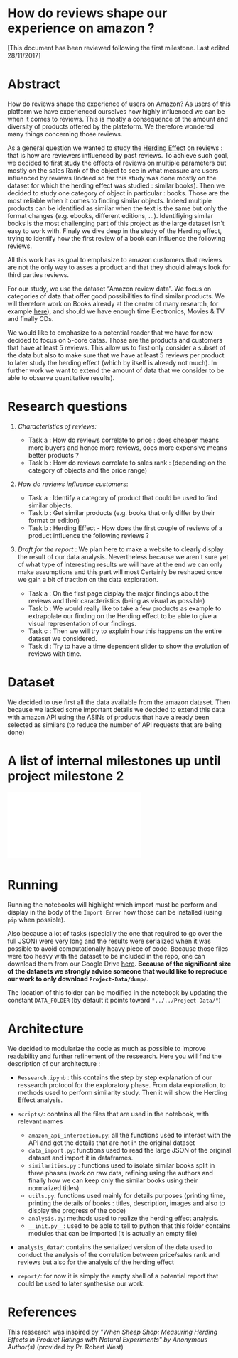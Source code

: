 # How do reviews shape our experience on amazon ?

[This document has been reviewed following the first milestone. Last edited 28/11/2017]

# Abstract
How do reviews shape the experience of users on Amazon? As users of this platform we have experienced ourselves how highly influenced we can be when it comes to reviews. This is mostly a consequence of the amount and diversity of products offered by the plateform. We therefore wondered many things concerning those reviews. 

As a general question we wanted to study the [Herding Effect](https://en.wikipedia.org/wiki/Herd_behavior) on reviews : that is how are reviewers influenced by past reviews. To achieve such goal, we decided to first study the effects of reviews on multiple parameters but mostly on the sales Rank of the object to see in what measure are users influenced by reviews (Indeed so far this study was done mostly on the dataset for which the herding effect was studied : similar books). Then we decided to study one category of object in particular : books. Those are the most reliable when it comes to finding similar objects. Indeed multiple products can be identified as similar when the text is the same but only the format changes (e.g. ebooks, different editions, ...). Identifiying similar books is the most challenging part of this project as the large dataset isn't easy to work with. Finaly we dive deep in the study of the Herding effect, trying to identify how the first review of a book can influence the following reviews.


All this work has as goal to emphasize to amazon customers that reviews are not the only way to asses a product and that they should always look for third parties reviews.

For our study, we use the dataset “Amazon review data”. We focus on categories of data that offer good possibilities to find similar products. We will therefore work on Books already at the center of many research, for example [here](https://www.stat.berkeley.edu/~aldous/Research/Ugrad/Timothy.Thesis.pdf)), and should we have enough time Electronics, Movies & TV and finally CDs.

We would like to emphasize to a potential reader that we have for now decided to focus on 5-core datas. Those are the products and customers that have at least 5 reviews. This allow us to first only consider a subset of the data but also to make sure that we have at least 5 reviews per product to later study the herding effect (which by itself is already not much). In further work we want to extend the amount of data that we consider to be able to observe quantitative results).


# Research questions
1. _Characteristics of reviews:_
	* Task a : How do reviews correlate to price : does cheaper means more buyers and hence more reviews, does more expensive means better products ?
	* Task b : How do reviews correlate to sales rank : (depending on the category of objects and the price range)

2. _How do reviews influence customers_: 
 	* Task a : Identify a category of product that could be used to find similar objects.
	* Task b : Get similar products (e.g. books that only differ by their format or edition)
	* Task b : Herding Effect - How does the first couple of reviews of a product influence the following reviews ?

3. _Draft for the report_ : We plan here to make a website to clearly display the result of our data analysis. Nevertheless because we aren't sure yet of what type of interesting results we will have at the end we can only make assumptions and this part will most Certainly be reshaped once we gain a bit of traction on the data exploration.
	* Task a : On the first page display the major findings about the reviews and their caracteristics (being as visual as possible)
	* Task b : We would really like to take a few products as example to extrapolate our finding on the Herding effect to be able to give a visual representation of our findings. 
	* Task c : Then we will try to explain how this happens on the entire dataset we considered.
	* Task d : Try to have a time dependent slider to show the evolution of reviews with time.

# Dataset
We decided to use first all the data available from the amazon dataset. Then because we lacked some important details we decided to extend this data with amazon API using the ASINs of products that have already been selected as similars (to reduce the number of API requests that are being done)

# A list of internal milestones up until project milestone 2
![](ada-milestones.pdf)

# Running
Running the notebooks will highlight which import must be perform and display in the body of the ```Import Error``` how those can be installed (using ```pip``` when possible). 

Also because a lot of tasks (specially the one that required to go over the full JSON) were very long and the results were serialized when it was possible to avoid computationally heavy piece of code. Because those files were too heavy with the dataset to be included in the repo, one can download them from our Google Drive [here](https://drive.google.com/drive/folders/1ga2bre3K30J4ziP6Adl6n8e-0kooNPV7?usp=sharing). **Because of the significant size of the datasets we strongly advise someone that would like to reproduce our work to only download ```Project-Data/dump/```**. 

The location of this folder can be modified in the notebook by updating the constant ```DATA_FOLDER``` (by default it points toward ```"../../Project-Data/"```)

# Architecture
We decided to modularize the code as much as possible to improve readability and further refinement of the ressearch. Here you will find the description of our architecture :

* ```Ressearch.ipynb``` : this contains the step by step explanation of our ressearch protocol for the exploratory phase. From data exploration, to methods used to perform similarity study. Then it will show the Herding Effect analysis.
* ```scripts/```: contains all the files that are used in the notebook, with relevant names 	
	- ```amazon_api_interaction.py```: all the functions used to interact with the API and get the details that are not in the original dataset
	- ```data_import.py```: functions used to read the large JSON of the original dataset and import it in dataframes.
	- ```similarities.py``` : functions used to isolate similar books split in three phases (work on raw data, refining using the authors and finally how we can keep only the similar books using their normalized titles)
	- ```utils.py```: functions used mainly for details purposes (printing time, printing the details of books : titles, description, images and also to display the progress of the code)
	- ```analysis.py```: methods used to realize the herding effect analysis.
	- ```__init.py__```: used to be able to tell to python that this folder contains modules that can be imported (it is actually an empty file)
* ```analysis_data/```: contains the serialized version of the data used to conduct the analysis of the correlation between price/sales rank and reviews but also for the analysis of the herding effect

*  ```report/```: for now it is simply the empty shell of a potential report that could be used to later synthesise our work.

# References
This ressearch was inspired by _"When Sheep Shop: Measuring Herding Effects in Product Ratings with Natural Experiments" by Anonymous Author(s)_ (provided by Pr. Robert West)